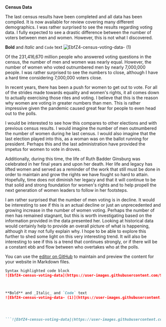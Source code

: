 **Census Data** 

The last census results have been completed and all data has been compiled. It is now available for review covering many different demographics. I was rather surprised to see the results regarding voting data. I fully expected to see a drastic difference between the number of voters between men and women. However, this is not what I discovered. 

**Bold** and _Italic_ and `Code` text
![EbfZ4-census-voting-data- (1)](https://user-images.githubusercontent.com/98707461/151903739-ec75cd8b-d9d8-454d-bff1-48504b822b06.png)

Of the 231,416,670 million people who answered voting questions in the census, the number of men and women was nearly equal. However, the number of women who voted outnumbered men by nearly 7,000,000 people. I was rather surprised to see the numbers to close, although I have a hard time considering 7,000,000 voters close.

In recent years, there has been a push for women to get out to vote. For all of the strides made towards equality and women's rights, it all comes down to actually exercising those rites and voting. I believe that this is the reason why women are voting in greater numbers than men. This is rather impressive given the pandemic caused great fear for people to even head out to the polls.

I would be interested to see how this compares to other elections and with previous census results. I would imagine the number of men outnumbered the number of women during he last census. I would also imagine that the last election played into this, as a woman was on the ballot running for president. Perhaps this and the last administration have provided the impetus for women to vote in droves.

Additionally, during this time, the life of Ruth Badder Ginsburg was celebrated in her final years and upon her death. Her life and legacy has lifted women and served as a reminder of the work that still must be done in order to maintain and grow the rights we have fought so hard to attain. Hopefully, time does not diminish her legacy and that it will continue to be that solid and strong foundation for women's rights and to help propell the next generation of women leaders to follow in her footsteps.

I am rather surprised that the number of men voting is in decline. It would be interesting to see if this is an actual decline or just an unprecedented and growing increase in the number of women voting. Perhaps the number of men has remained stagnant, but this is worth investigating based on the information provided in the data presented her. Looking at historical data would certainly help to provide an overall picture of what is happening, although it may not fully explain why. I hope to be able to explore this further to shed some light on this very interesting trend. It will also be interesting to see if this is a trend that continues strongly, or if there will be a constant ebb and flow between who overtakes who at the polls.

You can use the [editor on GitHub](https://github.com/StaceyDaly/Census-Data/edit/gh-pages/index.md) to maintain and preview the content for your website in Markdown files.


```markdown
Syntax highlighted code block
![EbfZ4-census-voting-data](https://user-images.githubusercontent.com/98707461/151910876-adef80ee-8df4-4704-b0eb-53fe5204cc92.png)



**Bold** and _Italic_ and `Code` text
![EbfZ4-census-voting-data- (1)](https://user-images.githubusercontent.com/98707461/151903739-ec75cd8b-d9d8-454d-bff1-48504b822b06.png)




```![EbfZ4-census-voting-data](https://user-images.githubusercontent.com/98707461/151910286-7bcc6de8-8ebb-4f8c-81e7-dad046c2dfcd.png)




